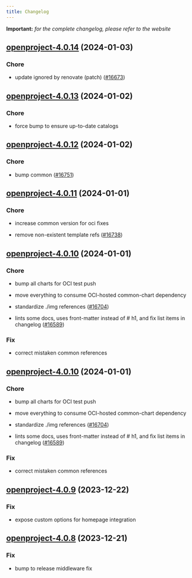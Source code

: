 ```yaml
---
title: Changelog
---
```


**Important:**
*for the complete changelog, please refer to the website*




## [openproject-4.0.14](https://github.com/truecharts/charts/compare/openproject-4.0.13...openproject-4.0.14) (2024-01-03)

### Chore



- update ignored by renovate (patch) ([#16673](https://github.com/truecharts/charts/issues/16673))


## [openproject-4.0.13](https://github.com/truecharts/charts/compare/openproject-4.0.12...openproject-4.0.13) (2024-01-02)

### Chore



- force bump to ensure up-to-date catalogs


## [openproject-4.0.12](https://github.com/truecharts/charts/compare/openproject-4.0.11...openproject-4.0.12) (2024-01-02)

### Chore



- bump common ([#16751](https://github.com/truecharts/charts/issues/16751))


## [openproject-4.0.11](https://github.com/truecharts/charts/compare/openproject-4.0.10...openproject-4.0.11) (2024-01-01)

### Chore



- increase common version for oci fixes

- remove non-existent template refs ([#16738](https://github.com/truecharts/charts/issues/16738))


## [openproject-4.0.10](https://github.com/truecharts/charts/compare/openproject-4.0.9...openproject-4.0.10) (2024-01-01)

### Chore



- bump all charts for OCI test push

- move everything to consume OCI-hosted common-chart dependency

- standardize ./img references ([#16704](https://github.com/truecharts/charts/issues/16704))

- lints some docs, uses front-matter instead of # h1, and fix list items in changelog ([#16589](https://github.com/truecharts/charts/issues/16589))

### Fix



- correct mistaken common references


## [openproject-4.0.10](https://github.com/truecharts/charts/compare/openproject-4.0.9...openproject-4.0.10) (2024-01-01)

### Chore



- bump all charts for OCI test push

- move everything to consume OCI-hosted common-chart dependency

- standardize ./img references ([#16704](https://github.com/truecharts/charts/issues/16704))

- lints some docs, uses front-matter instead of # h1, and fix list items in changelog ([#16589](https://github.com/truecharts/charts/issues/16589))

### Fix



- correct mistaken common references
## [openproject-4.0.9](https://github.com/truecharts/charts/compare/openproject-4.0.8...openproject-4.0.9) (2023-12-22)

### Fix

- expose custom options for homepage integration

## [openproject-4.0.8](https://github.com/truecharts/charts/compare/openproject-4.0.7...openproject-4.0.8) (2023-12-21)

### Fix

- bump to release middleware fix
